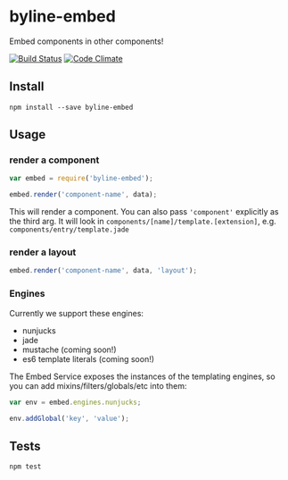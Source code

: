 # byline-embed
Embed components in other components!

[![Build Status](https://travis-ci.org/nymag/byline-embed.svg)](https://travis-ci.org/nymag/byline-embed)
[![Code Climate](https://codeclimate.com/github/nymag/byline-embed/badges/gpa.svg)](https://codeclimate.com/github/nymag/byline-embed)

## Install

```
npm install --save byline-embed
```

## Usage

### render a component

```js
var embed = require('byline-embed');

embed.render('component-name', data);
```

This will render a component. You can also pass `'component'` explicitly as the third arg. It will look in `components/[name]/template.[extension]`, e.g. `components/entry/template.jade`

### render a layout

```js
embed.render('component-name', data, 'layout');
```

### Engines

Currently we support these engines:

* nunjucks
* jade
* mustache (coming soon!)
* es6 template literals (coming soon!)

The Embed Service exposes the instances of the templating engines, so you can add mixins/filters/globals/etc into them:

```js
var env = embed.engines.nunjucks;

env.addGlobal('key', 'value');
```

## Tests

```
npm test
```